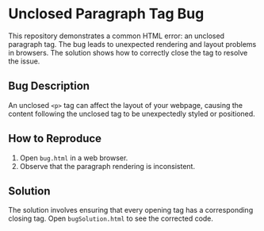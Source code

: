 # Unclosed Paragraph Tag Bug
This repository demonstrates a common HTML error: an unclosed paragraph tag.  The bug leads to unexpected rendering and layout problems in browsers. The solution shows how to correctly close the tag to resolve the issue. 

## Bug Description
An unclosed `<p>` tag can affect the layout of your webpage, causing the content following the unclosed tag to be unexpectedly styled or positioned. 

## How to Reproduce
1. Open `bug.html` in a web browser.
2. Observe that the paragraph rendering is inconsistent.

## Solution
The solution involves ensuring that every opening tag has a corresponding closing tag. Open `bugSolution.html` to see the corrected code.